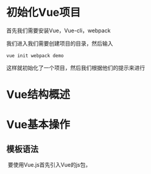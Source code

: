 # 初始化Vue项目

首先我们需要安装Vue，Vue-cli，webpack

我们进入我们需要创建项目的目录，然后输入

```
vue init webpack demo
```

这样就初始化了一个项目，然后我们根据他们的提示来进行

# Vue结构概述





# Vue基本操作

## 	模板语法

​		要使用Vue.js首先引入Vue的js包，

​		    <script src="vue.min.js"> 

​		然后我们来操作一个对象试下

​		

```
    <h1 v-bind:title="toto" id="ni">
        {{message}}
    </h1>

    <script src="vue.min.js">
    </script>
    
    <script>
        new Vue({
            el: '#ni',
            data: {
                message:"你好a",
                toto:"你好a的标题"
            }
        });
    </script>
```

这里我们操作了一个id为ni的一个元素，并且初始化了一个message数据，然后里面的内容是message，并且给他的title上绑定了一个toto的数据，在他的属性中绑定不能直接使用{{}}需要使用v-Bind

或者我们将v-bind省略，如下

```
 <h1 :title="toto" id="ni">
```



或者我们在里面添加一段html代码

```
<div id="ni" v-html="message">              
                                  
</div>                                      
                                            
<script>                                    
    new Vue({                               
        el: '#ni',                          
        data: {                             
            message:"<h1>你好a</h1>",         
            toto:"你好a的标题"                   
        }                                   
    });                                     
</script>                                   
```



## 数据双向绑定

​	我们可以动态的让数据双向绑定，例如显示姓名，姓名的数据来源于name属性，其他的元素操作了name属性，那么姓名也会跟着变

​	  

```
   <div id="searchH1">
            <input type="text" v-model="searchs.text" />  
            <h1> {{searchs.text}}</h1>
    </div>
    <script src="vue.min.js">
    </script>
    
    <script>
        new Vue({
            el: '#searchH1',
            data: {
                searchs:{
                    text:"测试"
                }
            }
        });
    </script>
```

这里我们使用search下面的text来示例，将文本中的数据在h1上显示，然后我们操作文本框，对text进行绑定，如果我们修改了他的值的话那么也会跟着改变

## 条件渲染显示

​     我们可以像选择同意许可一样来选择他，例如点击许可同意就不会出现一大堆，如果点击则会显示很多我们可以使用条件渲染

​	

```
    <div id="searchH1">
        <input type="checkbox" v-model="searchs.chek" />同意
        <p v-if="searchs.chek">同意</p>
        <p v-if="!searchs.chek">请同意许可！</p>
    </div>
    <script src="vue.min.js">
    </script>
    <script>
        new Vue({
            el: '#searchH1',
            data: {
                searchs:{
                    text:"测试",
                    chek:false
                }
            }
        });
    </script>
```



![](image\未同意.png)



![](image\同意.png)



这里我们也可以使用v-else

​     还能使用v-show，但是他们的使用的场景是不一样的，show是现实和隐藏，而if则是根本不会去渲染这个元素，也就是你选中了他就有，不选中不存在，频繁点击性能损耗大

## V-for循环

```
    <div id="searchH1">
        <p v-for="n in list">
            {{n}}
        </p>
    </div>
    <script src="vue.min.js">
    </script>
    <script>
        new Vue({
            el: '#searchH1',
            data: {
                list:[1,3,5,7,9]
            }
        });
    </script>
```

遍历数组

结果如下

​	![](image\v-for.png)



### 遍历对象属性

​	

```
<div id="searchH1">
      <table border="1">
        <tr v-for="(user,index) in users">
            <td>{{index}}</td>
            <td>{{user.stuon}}</td>
            <td>{{user.name}}</td>
            <td>{{user.age}}</td>
        </tr>
      </table>
    </div>
    <script src="vue.min.js">
    </script>
    <script>
        new Vue({
            el: '#searchH1',
            data: {
                users: [
                    {stuon:2001,name:"黄康",age:18},
                    {stuon:2002,name:"Bigkang",age:19},
                    {stuon:2003,name:"康哥",age:20}
                ]
            }
        });
    </script>
```

这样就可以遍历对象属性和index了

​	他遍历的user相当与遍历出来的每一个对象，index就是他的索引



##  计算属性（过滤属性）

```
   <div id="searchH1">
        <p v-for="n in list">
            {{n}}
        </p>
        <br />
        <br>
        <br>
        <p v-for="ns in relist">
            {{ns}}
        </p>
    </div>
    <script src="vue.min.js">
    </script>
    <script>
        new Vue({
            el: '#searchH1',
            data: {
                list:[1,3,5,7,9]
            },
            computed: {
                relist(){
                    return this.list.filter( num =>  num  > 3);
                }
            }
        });
    </script>
```

过滤掉大于3的属性值

## 监听属性

我们可以监听某一个属性当他发生改变时进行一系列的操作

例如改动文本框时

```
<div id="searchH1">
      <input type="text" v-model="firstname">
      <input type="text" v-model="lastname">
      <label>{{fullname}}</label>
    </div>
    <script src="vue.min.js">
    </script>
    <script>
        new Vue({
            el: '#searchH1',
            data: {
                firstname: "1",
                lastname: "2",
                fullname: "3"
            },
            watch: {
                firstname(val){
                    console.log("改动了firstname");
                    this.fullname = val +  this.lastname;
                },
                lastname(val){
                    console.log("改动了lastname");
                    this.fullname = this.firstname + val;
                }
            }
        });
    </script>
```



## 局部修饰

我们可以将数据进行局部修饰例如0和1的男女性别

```
    <div id="searchH1">
      <p v-for="(item,index) in users">
        {{item.name}}
        <br>
        {{item.gender | filtergender}}
      </p>
    </div>
    <script src="vue.min.js">
    </script>
    <script>
        new Vue({
            el: '#searchH1',
            data: {
               users: [
                   {name:"黄康",gender:0},
                   {name:"ytt",gender:1}
               ]
            },
            filters: {
                filtergender(gendera){
                    return gendera == 0 ? '男':'女'
                }
            }
        });
    </script>
```

这样我们就避免了再显示的元素中进行修饰

